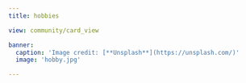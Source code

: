 ```yaml
---
title: hobbies

view: community/card_view

banner:
  caption: 'Image credit: [**Unsplash**](https://unsplash.com/)'
  image: 'hobby.jpg'

---
```

